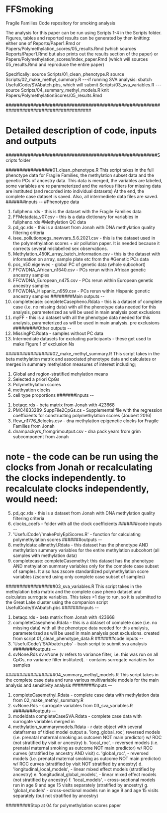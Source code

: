 # FFSmoking
Fragile Families Code repository for smoking analysis 

The analysis for this paper can be run using Scripts 1-4 in the Scripts folder. Figures, tables and reported results can be generated by then knitting:
either one of
Reports/Paper1.Rmd or
Papers/Polymethylation_scores/05_results.Rmd (which sources Reports/Paper1.Rmd but also prints out the results section of the paper) or
Papers/Polymethylation_scores/index_paper.Rmd (which will sources 05_results.Rmd and reproduce the entire paper)

Specifically: 
source Scripts/01_clean_phenotype.R
source Scripts/02_make_methyl_summary.R
---if running SVA analysis: sbatch UsefulCode/SVAbatch.pbs, which will submit Scripts/03_sva_variables.R ---
source Scripts/04_summary_methyl_models.R
knit Papers/PolymethylationScores/05_results.Rmd

#######################################################################################
# Detailed description of code, inputs and outputs
#######################################################Scripts folder

#################01_clean_phenotype.R
This script takes in the full phenotype data for Fragile Families, the methylation subset data and the genetic PCs of ancestry data. 
This data is merged, the variables are labeled, some variables are re parameterized and the various filters for missing data are instituted (and recorded into individual datasets)
At the end, the complete case dataset is saved. Also, all intermediete data files are saved. 
#######inputs -- 
#Phenotype data
1. fullpheno.rds - this is the dataset with the Fragile Families data
2. FFMetadata_v07.csv - this is a data dictionary for variables in fullpheno.rds
#Methylation QC data
3. pd_qc.rds - this is a dataset from Jonah with DNA methylation quality filtering criteria
4. isee_pollutionpegs_newvars_5.6.2021.csv - this is the dataset used in the polymethylation scores + air pollution paper. It is needed because it corrects several mislabelled sex observations. 
5. Methylation_450K_array_batch_information.csv - this is the dataset with information on array, sample plate etc from the 
#Genetic PCs data
4. pcs_n50.eigenvec - global PC of genetic data (whole subcohort)
5. FFCWDNA_African_n1640.csv - PCs rerun within African genetic ancestry samples
6. FFCWDNA_European_n475.csv - PCs rerun within European genetic ancestry samples
7. FFCWDNA_Hispanic_n959.csv - PCs rerun within Hispanic genetic ancestry samples
########Main outputs -- 
1. completecase: completeCasepheno.Rdata - this is a dataset of complete case (i.e. no missing data) with all the phenotype data needed for this analysis, parameterized as will be used in main analysis
post exclusions
2. myFF - this is a dataset with all the phenotype data needed for this analysis, parameterized as will be used in main analysis. pre exclusions
#########Other outputs -- 
1. MissingPC.Rdata - samples without PC data
2. Intermediate datasets for excluding participants - these get used to make Figure 1 of exclusion Ns

#################02_make_methyl_summary.R
This script takes in the beta methylation matrix and associated phenotype data and calculates or merges in summary methylation measures of interest including; 
1) Global and region-stratified mehylation means 
2) Selected a priori CpGs 
3) Polymethylation scores
4) methyation clocks
5) cell type proportions
#######inputs -- 
1. betaqc.rds - beta matrix from Jonah with 423668 
2. PMC4833289_SuppFile2CpGs.cs - Supplemental file with the regression coefficients for constructing polymethylation scores (Joubert 2016)
3. ffcw_n1776_8clocks.csv - dna methylation epigenetic clocks for Fragile Families from Jonah 
4. dnampackyrs_fromgrimoutput.csv - dna pack years from grim subcomponent from Jonah 
# note - the code can be run using the clocks from Jonah or recalculating the clocks independently. to recalculate clocks independently, would need:
5. pd_qc.rds - this is a dataset from Jonah with DNA methylation quality filtering criteria
6. clocks_coefs - folder with all the clock coefficients 
#######code inputs -- 
1. 'UsefulCode'/'makePolyEpiScores.R' - function for calculating polymethylation scores
#######outputs -- 
1. methyldata: allmethyl.Rdata - this dataset has the phenotype AND methylation summary variables for the entire methylation subcohort (all samples with methylation data)
2. completecase: completeCasemethyl: this dataset has the phenotype AND methylation summary variables only for the complete case subset of samples.
It also has zscore standardized polymethylation score variables (zscored using only complete case subset of samples)

##################03_sva_variables.R
This script takes in the methylation beta matrix and the complete case pheno dataset and calculates surrogate variables. 
This takes >1 day to run, so it is submitted to the Great Lake cluster using the companion script UsefulCode/SVAbatch.pbs
#######inputs -- 
1. betaqc.rds - beta matrix from Jonah with 423668 
2. completeCasepheno.Rdata - this is a dataset of complete case (i.e. no missing data) with all the phenotype data needed for this analysis, parameterized as will be used in main analysis
post exclusions. created from script 01_clean_phenotype_data.R
#######code inputs -- 
1. 'UsefulCode'/'SVAbatch.pbs' - bash script to submit sva analysis
########outputs -- 
1. svNone.Rds sv.vNone (v refers to variance filter, i.e. this was run on all CpGs, no variance filter instituted). - contains surrogate variables for samples

##################04_summary_methyl_models.R
This script takes in the complete case data and runs various multivariable models for the main analysis and sensitivity analysis 
########inputs -- 
1. completeCasemethyl.Rdata - complete case data with methylation data from 02_make_methyl_summary.R
2. svNone.Rds - surrogate variables from 03_sva_variables.R
########outputs -- 
1. modeldata completeCaseSVA.Rdata - complete case data with surrogate variables merged in 
2. methylation_summarymodels.Rdata - r date object with several dataframes of tidied model output 
    a. 'long_global_roc', reversed models (i.e. prenatal maternal smoking as outcoem NOT main predictor) w/ ROC (not stratified by visit or ancestry)
    b. 'local_roc', - reversed models (i.e. prenatal maternal smoking as outcome NOT main predictor) w/ ROC curves (stratified by ancestry AND visit)
    c. 'global_roc', - reversed models (i.e. prenatal maternal smoking as outcome NOT main predictor) w/ ROC curves (stratified by visit NOT stratified by ancestry)
    d. 'longitudinal_local_models', - linear mixed effect models (stratified by ancestry)
    e. 'longitudinal_global_models', - linear mixed effect models (not stratified by ancestry)
    f. 'local_models', - cross-sectional models run in age 9 and age 15 visits separately (stratified by ancestry)
    g. 'global_models' - cross-sectional models run in age 9 and age 15 visits separately (but not stratified by ancestry)

#########Stop at 04 for polymethylation scores paper
 
